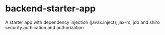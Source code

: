backend-starter-app
============

A starter app with dependency injection (javax.inject), jax-rs, jdo and shiro security authication and authorization
